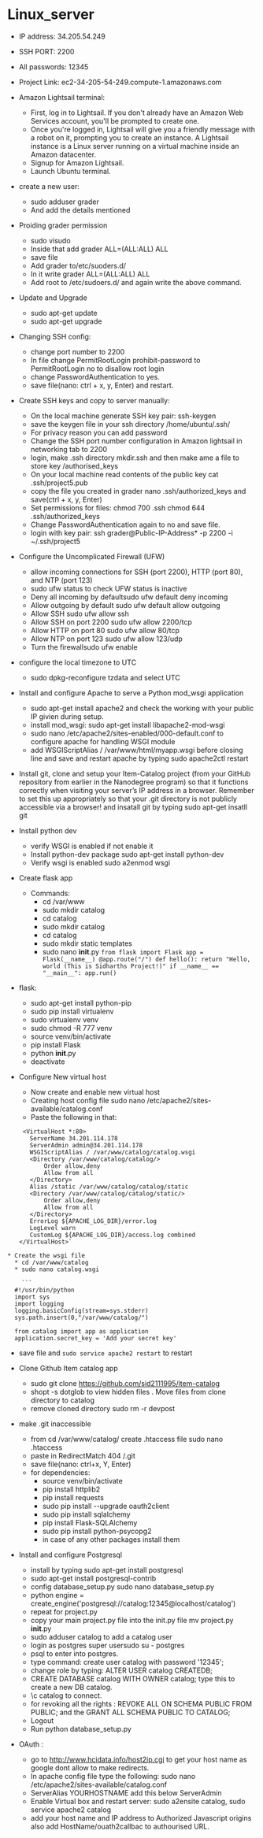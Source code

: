# Linux_server

* IP address: 34.205.54.249
* SSH PORT: 2200
* All passwords: 12345
* Project Link: ec2-34-205-54-249.compute-1.amazonaws.com

* Amazon Lightsail terminal:
  * First, log in to Lightsail. If you don't already have an Amazon Web Services account, you'll be prompted to create one.
  * Once you're logged in, Lightsail will give you a friendly message with a robot on it, prompting you to create an instance. A      Lightsail instance is a Linux server running on a virtual machine inside an Amazon datacenter. 
  * Signup for Amazon Lightsail.
  * Launch Ubuntu terminal.
  
* create a new user:
  * sudo adduser grader
  * And add the details mentioned
  
* Proiding grader permission
  * sudo visudo
  * Inside that add grader ALL=(ALL:ALL) ALL 
  * save file
  * Add grader to/etc/suoders.d/
  * In it write grader ALL=(ALL:ALL) ALL
  * Add root to /etc/sudoers.d/ and again write the above command.

* Update and Upgrade
  * sudo apt-get update
  * sudo apt-get upgrade

* Changing SSH config:
  * change port number to 2200
  * In file change PermitRootLogin prohibit-password to PermitRootLogin no to disallow root login
  * change PasswordAuthentication to yes.
  * save file(nano: ctrl + x, y, Enter) and restart.
  
* Create SSH keys and copy to server manually:
   * On the local machine generate SSH key pair: ssh-keygen
   * save the keygen file in your ssh directory /home/ubuntu/.ssh/
   * For privacy reason you can add password
   * Change the SSH port number configuration in Amazon lightsail in networking tab to 2200
   * login, make .ssh directory mkdir.ssh and then make ame a file to store key /authorised_keys
   * On your local machine read contents of the public key cat .ssh/project5.pub
   * copy the file you created in grader nano .ssh/authorized_keys and save(ctrl + x, y, Enter)
   * Set permissions for files: chmod 700 .ssh chmod 644 .ssh/authorized_keys
   * Change PasswordAuthentication again to no and save file.
   * login with key pair: ssh grader@Public-IP-Address* -p 2200 -i ~/.ssh/project5
    
* Configure the Uncomplicated Firewall (UFW)
  * allow incoming connections for SSH (port 2200), HTTP (port 80), and NTP (port 123)
  * sudo ufw status to check UFW status is inactive
  * Deny all incoming by defaultsudo ufw default deny incoming
  * Allow outgoing by default sudo ufw default allow outgoing
  * Allow SSH sudo ufw allow ssh
  * Allow SSH on port 2200 sudo ufw allow 2200/tcp
  * Allow HTTP on port 80 sudo ufw allow 80/tcp
  * Allow NTP on port 123 sudo ufw allow 123/udp
  * Turn the firewallsudo ufw enable
  
* configure the local timezone to UTC
  * sudo dpkg-reconfigure tzdata and select UTC
  
* Install and configure Apache to serve a Python mod_wsgi application
  * sudo apt-get install apache2 and check the working with your public IP givien during setup.
  * install mod_wsgi: sudo apt-get install libapache2-mod-wsgi 
  * sudo nano /etc/apache2/sites-enabled/000-default.conf to configure apache for handling WSGI module
  * add WSGIScriptAlias / /var/www/html/myapp.wsgi before </VirtualHost> closing line and save and restart apache by typing sudo apache2ctl restart 
  
* Install git, clone and setup your Item-Catalog project (from your GitHub repository from earlier in the Nanodegree program) 
so that it functions correctly when visiting your server’s IP address in a browser.
Remember to set this up appropriately so that your .git directory is not publicly accessible via a browser! and insatall git by typing sudo apt-get insatll git
 
* Install python dev
  * verify WSGI is enabled if not enable it
  * Install python-dev package sudo apt-get install python-dev
  * Verify wsgi is enabled sudo a2enmod wsgi

* Create flask app
  * Commands:
    * cd /var/www
    * sudo mkdir catalog
    * cd catalog
    * sudo mkdir catalog
    * cd catalog
    * sudo mkdir static templates
    * sudo nano __init__.py
    `from flask import Flask
    app = Flask(__name__)
    @app.route("/")
    def hello():
        return "Hello, world (This is Sidharths Project!)"
    if __name__ == "__main__":
    app.run()`
    
* flask:
  * sudo apt-get install python-pip
  * sudo pip install virtualenv
  * sudo virtualenv venv
  * sudo chmod -R 777 venv
  * source venv/bin/activate
  * pip install Flask
  * python __init__.py
  * deactivate

* Configure New virtual host
  * Now create and enable new virtual host
  * Creating host config file sudo nano /etc/apache2/sites-available/catalog.conf
  * Paste the following in that:
   ```
    <VirtualHost *:80>
      ServerName 34.201.114.178
      ServerAdmin admin@34.201.114.178
      WSGIScriptAlias / /var/www/catalog/catalog.wsgi
      <Directory /var/www/catalog/catalog/>
          Order allow,deny
          Allow from all
      </Directory>
      Alias /static /var/www/catalog/catalog/static
      <Directory /var/www/catalog/catalog/static/>
          Order allow,deny
          Allow from all
      </Directory>
      ErrorLog ${APACHE_LOG_DIR}/error.log
      LogLevel warn
      CustomLog ${APACHE_LOG_DIR}/access.log combined
  </VirtualHost>`
```
* Create the wsgi file
  * cd /var/www/catalog
  * sudo nano catalog.wsgi

    ```
  #!/usr/bin/python
  import sys
  import logging
  logging.basicConfig(stream=sys.stderr)
  sys.path.insert(0,"/var/www/catalog/")

  from catalog import app as application
  application.secret_key = 'Add your secret key'
  ```

  * save file and `sudo service apache2 restart` to restart


* Clone Github Item catalog app
  * sudo git clone https://github.com/sid2111995/item-catalog
  * shopt -s dotglob to view hidden files . Move files from clone directory to catalog 
  * remove cloned directory sudo rm -r devpost
 
* make .git inaccessible
  * from cd /var/www/catalog/ create .htaccess file sudo nano .htaccess
  * paste in RedirectMatch 404 /\.git
  * save file(nano: ctrl+x, Y, Enter)
  * for dependencies:
    * source venv/bin/activate
    * pip install httplib2
    * pip install requests
    * sudo pip install --upgrade oauth2client
    * sudo pip install sqlalchemy
    * pip install Flask-SQLAlchemy
    * sudo pip install python-psycopg2
    * in case of any other packages install them
    
* Install and configure Postgresql
  * install by typing sudo apt-get install postgresql
  * sudo apt-get install postgresql-contrib
  * config database_setup.py sudo nano database_setup.py
  * python engine = create_engine('postgresql://catalog:12345@localhost/catalog')
  * repeat for project.py
  * copy your main project.py file into the init.py file mv project.py __init__.py
  * sudo adduser catalog to add a catalog user
  * login as postgres super usersudo su - postgres
  * psql to enter into postgres.
  * type command: create user catalog with password '12345';
  * change role by typing: ALTER USER catalog CREATEDB;
  * CREATE DATABASE catalog WITH OWNER catalog;  type this to create a new DB catalog.
  * \c catalog to connect.
  * for revoking all the rights : REVOKE ALL ON SCHEMA PUBLIC FROM PUBLIC; and the GRANT ALL SCHEMA PUBLIC TO CATALOG;
  * Logout 
  * Run python database_setup.py
  
* OAuth :
  * go to http://www.hcidata.info/host2ip.cgi to get your host name as google dont allow to make redirects.
  * In apache config file type the following: sudo nano /etc/apache2/sites-available/catalog.conf
  * ServerAlias YOURHOSTNAME add this below ServerAdmin
  * Enable  Virtual box and restart server: sudo a2ensite catalog, sudo service apache2 catalog
  * add your host name and IP address to Authorized Javascript origins also add HostName/ouath2callbac to authourised URL.
 

